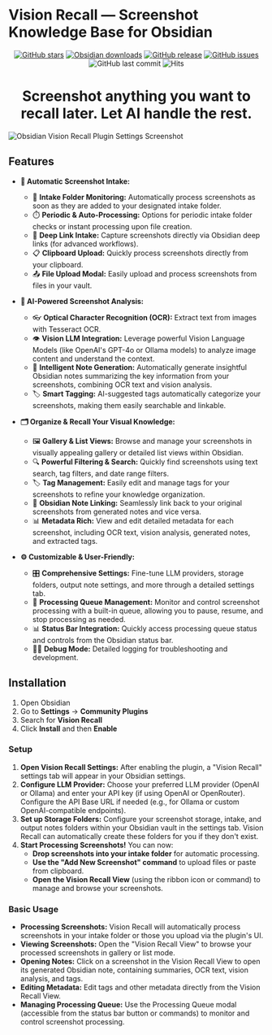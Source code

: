 #  Vision Recall — Screenshot Knowledge Base for Obsidian

<p align="center">
	<a href="https://github.com/travisvn/obsidian-vision-recall">
		<img src="https://img.shields.io/github/stars/travisvn/obsidian-vision-recall?style=social" alt="GitHub stars"></a>
	<a href="https://tts.travisvn.com/obsidian" target="_blank">
    <img src="https://img.shields.io/badge/dynamic/json?logo=obsidian&color=%23483699&label=downloads&query=%24%5B%27vision-recall%27%5D.downloads&url=https%3A%2F%2Fraw.githubusercontent.com%2Fobsidianmd%2Fobsidian-releases%2Fmaster%2Fcommunity-plugin-stats.json" alt="Obsidian downloads"></a>
	<a href="https://github.com/travisvn/obsidian-vision-recall/releases">
		<img src="https://img.shields.io/github/v/release/travisvn/obsidian-vision-recall" alt="GitHub release"></a>
	<a href="https://github.com/travisvn/obsidian-vision-recall/issues">
	  <img src="https://img.shields.io/github/issues/travisvn/obsidian-vision-recall" alt="GitHub issues"></a>
	<img src="https://img.shields.io/github/last-commit/travisvn/obsidian-vision-recall?color=red" alt="GitHub last commit">
	<img src="https://hits.seeyoufarm.com/api/count/incr/badge.svg?url=https%3A%2F%2Fgithub.com%2Ftravisvn%2Fobsidian-vision-recall&count_bg=%2379C83D&title_bg=%23555555&icon=&icon_color=%23E7E7E7&title=hits&edge_flat=false" alt="Hits">
</p>

<h1 align="center">Screenshot anything you want to recall later. Let AI handle the rest.</h1>

 ![Obsidian Vision Recall Plugin Settings Screenshot](https://ud8v76kv5b.ufs.sh/f/1lHAtGEcemsO7dCunZWzwuZpH0xrBnPKXyVjUGi3taIWhoSk)
 
## Features

- **📸 Automatic Screenshot Intake:**

  - 📂 **Intake Folder Monitoring:** Automatically process screenshots as soon as they are added to your designated intake folder. 
  - ⏱️ **Periodic & Auto-Processing:** Options for periodic intake folder checks or instant processing upon file creation.
  - 🔗 **Deep Link Intake:** Capture screenshots directly via Obsidian deep links (for advanced workflows).
  - 📋 **Clipboard Upload:** Quickly process screenshots directly from your clipboard.
  - 📤 **File Upload Modal:** Easily upload and process screenshots from files in your vault.

- **🧠 AI-Powered Screenshot Analysis:**

  - 👓 **Optical Character Recognition (OCR):** Extract text from images with Tesseract OCR. 
  - 👁️ **Vision LLM Integration:** Leverage powerful Vision Language Models (like OpenAI's GPT-4o or Ollama models) to analyze image content and understand the context. 
  - 📝 **Intelligent Note Generation:** Automatically generate insightful Obsidian notes summarizing the key information from your screenshots, combining OCR text and vision analysis. 
  - 🏷️ **Smart Tagging:** AI-suggested tags automatically categorize your screenshots, making them easily searchable and linkable. 

- **🗂️ Organize & Recall Your Visual Knowledge:**

  - 🖼️ **Gallery & List Views:** Browse and manage your screenshots in visually appealing gallery or detailed list views within Obsidian. 
  - 🔍 **Powerful Filtering & Search:** Quickly find screenshots using text search, tag filters, and date range filters. 
  - 🏷️ **Tag Management:** Easily edit and manage tags for your screenshots to refine your knowledge organization. 
  - 🔗 **Obsidian Note Linking:** Seamlessly link back to your original screenshots from generated notes and vice versa. 
  - 📊 **Metadata Rich:** View and edit detailed metadata for each screenshot, including OCR text, vision analysis, generated notes, and extracted tags. 

- **⚙️ Customizable & User-Friendly:**
  - 🎛️ **Comprehensive Settings:** Fine-tune LLM providers, storage folders, output note settings, and more through a detailed settings tab. 
  - 🚦 **Processing Queue Management:** Monitor and control screenshot processing with a built-in queue, allowing you to pause, resume, and stop processing as needed. 
  - 📊 **Status Bar Integration:** Quickly access processing queue status and controls from the Obsidian status bar. 
  - 🧑‍💻 **Debug Mode:** Detailed logging for troubleshooting and development. 

## Installation

1. Open Obsidian
2. Go to **Settings** → **Community Plugins**
3. Search for **Vision Recall**
4. Click **Install** and then **Enable**

### Setup

1.  **Open Vision Recall Settings:** After enabling the plugin, a "Vision Recall" settings tab will appear in your Obsidian settings.
2.  **Configure LLM Provider:** Choose your preferred LLM provider (OpenAI or Ollama) and enter your API key (if using OpenAI or OpenRouter). Configure the API Base URL if needed (e.g., for Ollama or custom OpenAI-compatible endpoints).
3.  **Set up Storage Folders:** Configure your screenshot storage, intake, and output notes folders within your Obsidian vault in the settings tab. Vision Recall can automatically create these folders for you if they don't exist.
4.  **Start Processing Screenshots!** You can now:
    - **Drop screenshots into your intake folder** for automatic processing.
    - **Use the "Add New Screenshot" command** to upload files or paste from clipboard.
    - **Open the Vision Recall View** (using the ribbon icon or command) to manage and browse your screenshots.

### Basic Usage

- **Processing Screenshots:** Vision Recall will automatically process screenshots in your intake folder or those you upload via the plugin's UI.
- **Viewing Screenshots:** Open the "Vision Recall View" to browse your processed screenshots in gallery or list mode.
- **Opening Notes:** Click on a screenshot in the Vision Recall View to open its generated Obsidian note, containing summaries, OCR text, vision analysis, and tags.
- **Editing Metadata:** Edit tags and other metadata directly from the Vision Recall View.
- **Managing Processing Queue:** Use the Processing Queue modal (accessible from the status bar button or commands) to monitor and control screenshot processing.
